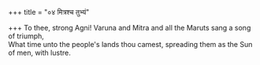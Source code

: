 +++
title = "०४ मित्रश्च तुभ्यं"

+++
To thee, strong Agni! Varuna and Mitra and all the Maruts sang a song of triumph,  
     What time unto the people's lands thou camest, spreading them as the Sun of men, with lustre.
